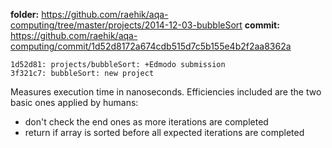 **folder:** https://github.com/raehik/aqa-computing/tree/master/projects/2014-12-03-bubbleSort
**commit:** https://github.com/raehik/aqa-computing/commit/1d52d8172a674cdb515d7c5b155e4b2f2aa8362a

    1d52d81: projects/bubbleSort: +Edmodo submission
    3f321c7: bubbleSort: new project

Measures execution time in nanoseconds. Efficiencies included are the
two basic ones applied by humans:

  * don't check the end ones as more iterations are completed
  * return if array is sorted before all expected iterations are
    completed
